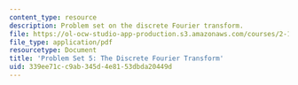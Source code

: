 ```yaml
---
content_type: resource
description: Problem set on the discrete Fourier transform.
file: https://ol-ocw-studio-app-production.s3.amazonaws.com/courses/2-161-signal-processing-continuous-and-discrete-fall-2008/339ee71cc9ab345d4e8153dbda20449d_ps5.pdf
file_type: application/pdf
resourcetype: Document
title: 'Problem Set 5: The Discrete Fourier Transform'
uid: 339ee71c-c9ab-345d-4e81-53dbda20449d
---
```

